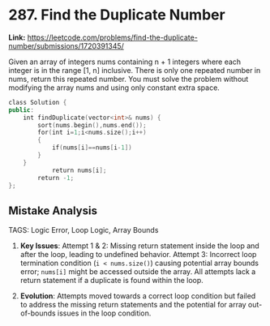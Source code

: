 # 287. Find the Duplicate Number

**Link:** https://leetcode.com/problems/find-the-duplicate-number/submissions/1720391345/

Given an array of integers nums containing n + 1 integers where each integer is in the range [1, n] inclusive. There is only one repeated number in nums, return this repeated number. You must solve the problem without modifying the array nums and using only constant extra space.

```cpp
class Solution {
public:
    int findDuplicate(vector<int>& nums) {
        sort(nums.begin(),nums.end());
        for(int i=1;i<nums.size();i++)
        {
            if(nums[i]==nums[i-1])
        }
    }
            return nums[i];
        return -1;
};
```

## Mistake Analysis

TAGS: Logic Error, Loop Logic, Array Bounds

1. **Key Issues**: Attempt 1 & 2: Missing return statement inside the loop and after the loop, leading to undefined behavior. Attempt 3:  Incorrect loop termination condition (`i < nums.size()`) causing potential array bounds error;  `nums[i]` might be accessed outside the array.  All attempts lack a return statement if a duplicate is found within the loop.

2. **Evolution**: Attempts moved towards a correct loop condition but failed to address the missing return statements and the potential for array out-of-bounds issues in the loop condition.

